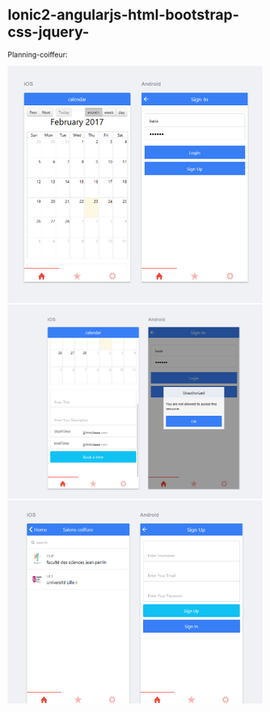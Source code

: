 # Ionic2-angularjs-html-bootstrap-css-jquery-

Planning-coiffeur:

![alt tag](https://raw.githubusercontent.com/badaneoth/Ionic2-angularjs-html-bootstrap-css-jquery-Planning-coiffeur/master/agenda.png)
![alt tag](https://raw.githubusercontent.com/badaneoth/Ionic2-angularjs-html-bootstrap-css-jquery-Planning-coiffeur/master/agenda2.png)
![alt tag](https://raw.githubusercontent.com/badaneoth/Ionic2-angularjs-html-bootstrap-css-jquery-Planning-coiffeur/master/agenda3.png)

